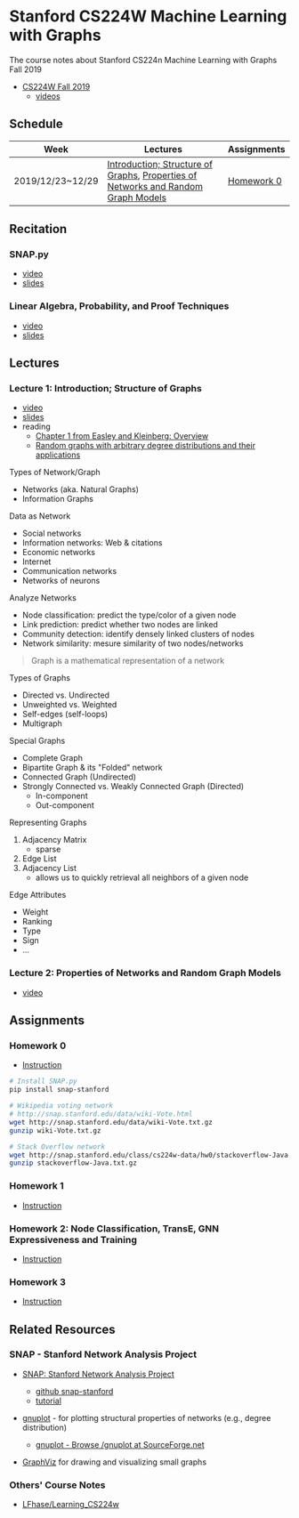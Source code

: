 # Stanford CS224W Machine Learning with Graphs

The course notes about Stanford CS224n Machine Learning with Graphs Fall 2019

* [CS224W Fall 2019](http://web.stanford.edu/class/cs224w/)
  * [videos](http://snap.stanford.edu/class/cs224w-videos-2019/)

## Schedule

| Week             | Lectures                                                                                                                                                                                      | Assignments               |
| ---------------- | --------------------------------------------------------------------------------------------------------------------------------------------------------------------------------------------- | ------------------------- |
| 2019/12/23~12/29 | [Introduction; Structure of Graphs](#lecture-1-introduction-structure-of-graphs), [Properties of Networks and Random Graph Models](#lecture-2-properties-of-networks-and-random-graph-models) | [Homework 0](#homework-0) |

## Recitation

### SNAP.py

* [video](http://snap.stanford.edu/class/cs224w-videos-2019/CS224W_-_Recitation_Session_on_9_27_2019_(Fri)_default_b2b0dfcf.mp4)
* [slides](CourseMaterials/Recitation/CS224W-snappy-tutorial(2019).pdf)

### Linear Algebra, Probability, and Proof Techniques

* [video](http://snap.stanford.edu/class/cs224w-videos-2019/CS224W_on_9_26_2019_(Thu)_default_20ab4bd0.mp4)
* [slides](CourseMaterials/Recitation/CS224W_LinAl_Prob_Proof(2019).pdf)

## Lectures

### Lecture 1: Introduction; Structure of Graphs

* [video](http://snap.stanford.edu/class/cs224w-videos-2019/CS224W_on_9_24_2019_(Tue)_default_2dfd20e9.mp4)
* [slides](CourseMaterials/Introduction/01-intro.pdf)
* reading
  * [Chapter 1 from Easley and Kleinberg: Overview](CourseMaterials/Introduction/networks-book-ch01.pdf)
  * [Random graphs with arbitrary degree distributions and their applications](CourseMaterials/Introduction/Random_graphs_with_arbitrary_degree_distributions_and_their_applications.pdf)

Types of Network/Graph

* Networks (aka. Natural Graphs)
* Information Graphs

Data as Network

* Social networks
* Information networks: Web & citations
* Economic networks
* Internet
* Communication networks
* Networks of neurons

Analyze Networks

* Node classification: predict the type/color of a given node
* Link prediction: predict whether two nodes are linked
* Community detection: identify densely linked clusters of nodes
* Network similarity: mesure similarity of two nodes/networks

> Graph is a mathematical representation of a network

Types of Graphs

* Directed vs. Undirected
* Unweighted vs. Weighted
* Self-edges (self-loops)
* Multigraph

Special Graphs

* Complete Graph
* Bipartite Graph & its "Folded" network
* Connected Graph (Undirected)
* Strongly Connected vs. Weakly Connected Graph (Directed)
  * In-component
  * Out-component

Representing Graphs

1. Adjacency Matrix
   * sparse
2. Edge List
3. Adjacency List
   * allows us to quickly retrieval all neighbors of a given node

Edge Attributes

* Weight
* Ranking
* Type
* Sign
* ...

### Lecture 2: Properties of Networks and Random Graph Models

* [video](http://snap.stanford.edu/class/cs224w-videos-2019/CS224W_on_9_26_2019_(Thu)_default_20ab4bd0.mp4)

## Assignments

### Homework 0

* [Instruction](Assignments/Homework2019/hw0-bundle/hw0.pdf)

```sh
# Install SNAP.py
pip install snap-stanford

# Wikipedia voting network
# http://snap.stanford.edu/data/wiki-Vote.html
wget http://snap.stanford.edu/data/wiki-Vote.txt.gz
gunzip wiki-Vote.txt.gz

# Stack Overflow network
wget http://snap.stanford.edu/class/cs224w-data/hw0/stackoverflow-Java.txt.gz
gunzip stackoverflow-Java.txt.gz
```

### Homework 1

* [Instruction](Assignments/Homework2019/hw1-bundle/hw1.pdf)

### Homework 2: Node Classification, TransE, GNN Expressiveness and Training

* [Instruction](Assignments/Homework2019/hw2-bundle/hw2.pdf)

### Homework 3

* [Instruction](Assignments/Homework2019/hw3-bundle/hw3.pdf)

## Related Resources

### SNAP - Stanford Network Analysis Project

* [SNAP: Stanford Network Analysis Project](http://snap.stanford.edu/)
  * [github snap-stanford](https://github.com/snap-stanford)
  * [tutorial](https://snap.stanford.edu/snappy/doc/tutorial/index-tut.html)

* [gnuplot](http://www.gnuplot.info/) - for plotting structural properties of networks (e.g., degree distribution)
  * [gnuplot - Browse /gnuplot at SourceForge.net](https://sourceforge.net/projects/gnuplot/files/gnuplot/)
* [GraphViz](https://www.graphviz.org/) for drawing and visualizing small graphs

### Others' Course Notes

* [LFhase/Learning_CS224w](https://github.com/LFhase/Learning_CS224w)
